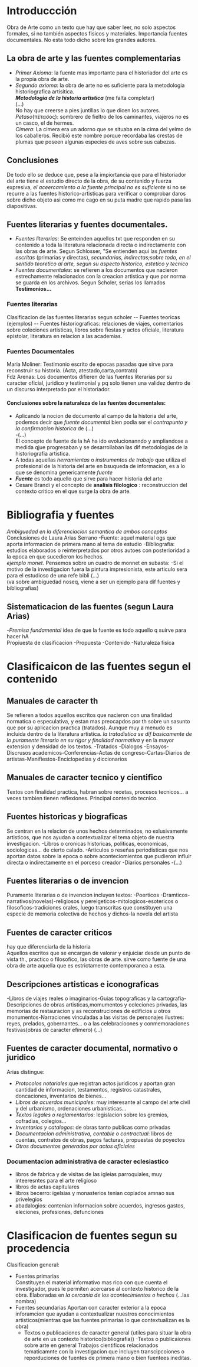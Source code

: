 [10,Septiembre]:#
# Introduccción
Obra de Arte como un texto que hay que saber leer, no solo aspectos formales, si no también aspectos fisicos y materiales. Importancia fuentes documentales. No esta todo dicho sobre los grandes autores.
## La obra de arte y las fuentes complementarias
- *Primer Axioma*: la fuente mas importante para el historiador del arte es la propia obra de arte.
- *Segundo axioma*: la obra de arte no es suficiente para la metodologia historiografica artisitica.  
***Metodologia de la historia artistica*** (me falta completar)  
(...)  
No hay que creerse a pies juntillas lo que dicen los autores.  
_Petaso_(πέτασος): sombrero de fieltro de los caminantes, viajeros no es un casco, el de hermes.  
_Cimera_: La cimera era un adorno que se situaba en la cima del yelmo de los caballeros. Recibió este nombre porque recordaba las crestas de plumas que poseen algunas especies de aves sobre sus cabezas.  
## Conclusiones
De todo ello se deduce que, pese a la impiortancia que para el historiador del arte tiene el estudio directo de la obra, de su contenido y fuerza expresiva, *el aceercamiento a la fuente principal no es suficiente* si no se recurre a las fuentes historico-artisticas para verificar o comprobar daros sobre dicho objeto asi como me cago en su puta madre que rapido pasa las diapositivas.  
## Fuentes literarias y fuentes documentales.
- *Fuentes literarias*: Se enteinden aquellos txt que responden en su contenido a toda la literatura relacionada directa o indirectamente con las obras de arte. Segun Schlosser, "Se entienden aqui las *fuentes escritas* (primarias y directas), *secundarias, indirectas;sobre todo, en el sentido teoretico al arte, segun su aspecto historico, estetico y tecnico*
- *Fuentes documentales*: se refieren a los documentos que nacieron estrechamente relacionados con la creacion artistica y que por norma se guarda en los archivos. Segun Scholer, serias los llamados **Testimonios...**
### Fuentes literarias
Clasificacion de las fuentes literarias segun scholer
-- Fuentes teoricas (ejemplos)
-- Fuentes historiograficas: relaciones de viajes, comentarios sobre coleciones artisticas, libros sobre fiestas y actos oficiale, literatura epistolar, literatura en relacion a las academias.
### Fuentes Documentales
Maria Moliner: Testimonio escrito de epocas pasadas que sirve para reconstruir su historia. (Acta, atestado,carta,contrato)  
Fdz Arenas: Los documentos difieren de las fuentes literarias por su caracter oficial, juridico y testimonial y pq solo tienen una validez dentro de un discurso interpretado por el historiador.  
#### Conclusiones sobre la naturaleza de las fuentes documentales:
- Aplicando la nocion de documento al campo de la historia del arte, podemos decir que *fuente documental* bien podia ser el *contrapunto y la confirmacion historica* de (...)  
-(...)  
El concepto de fuente de la hA ha ido evolucionanndo y ampliandose a medida qjue progresaban y se desarrollaban las dif metodologias de la historiografia artistica.
- A todas aquellas *herramientas* o *instrumentos de trabajo* que utiliza el profesional de la historia del arte en bsuqueda de informacion, es a lo que se denomina genericamente *fuente*
- ***Fuente*** es todo aquello que sirve para hacer historia del arte
- Cesare Brandi y el concepto de **analisis filologico** : reconstruccion del contexto critico en el que surge la obra de arte.  
# Bibliografia y fuentes
*Ambiguedad en la diferenciacion semantica de ambos conceptos*  
Conclusiones de Laura Arias Serrano
-Fuente: aquel material ogs que aporta informacion de primera mano al tema de estudio
-Bibliografia: estudios elaborados o reinterpretados por otros autoes con posterioridad a la epoca en que sucedieron los hechos.  
_ejemplo monet_. Pensemos sobre un cuadro de monnet en subasta:
-Si el motivo de la investigacion fuera la pintura impresionista, este articulo sera para el estudioso de una refe bibli (...)  
(va sobre ambiguedad noseq, viene a ser un ejemplo para dif fuentes y bibliografias)
## Sistematicacion de las fuentes (segun Laura Arias)
-*Premisa fundamental* idea de que la fuente es todo aquello q suirve para hacer hA  
Propiuesta de clasificacion
-Propuesta
-Contenido
-Naturaleza fisica
# Clasificaicon de las fuentes segun el contenido
## Manuales de caracter th
Se refieren a todos aquellos escritos que nacieron con una finalidad normatica o especulativa, y estan mas preocapdos por th sobre un sasunto que por su aplicacion practica (tratados). Aunque muy a menudo es incluida dentro de la literatura artistica. *la tratadistica se dif basicamente de lo puramente literario en su rigor y finalidad normativa* y en la mayor extension y densidad de los textos.
-Tratados
-Dialogos
-Ensayos-Discrusos academicos-Conferencias-Actas de congreso-Cartas-Diarios de artistas-Manifiestos-Enciclopedias y diccionarios
## Manuales de caracter tecnico y cientifico
Textos con finalidad practica, habran sobre recetas, procesos tecnicos... a veces tambien tienen reflexiones.  Principal contenido tecnico.
## Fuentes historicas y biograficas
Se centran en la relacion de unos hechos determinados, no exlusivamente artisticos, que nos ayudan a contextualizar el tema objeto de nuestra investigacion.
-Libros o cronicas historicas, politicas, economicas, sociologicas... de cierto calado.
-Articulos o reseñas periodisticas que nos aportan datos sobre la epoca o sobre aconteciomientos que pudieron influir directa o indirectamente en el porceso creador
-Diarios personales
-(...)
## Fuentes literarias o de invencion
Puramente literarias o de invencion incluyen textos:
-Poerticos
-Dramticos-narrativos(novelas)-religiosos y pereigeticos-mitologicos-esotericos o filosoficos-tradiciones orales, luego transcritas que constituyen una especie de memoria colectiva de hechos y dichos-la novela del artista
## Fuentes de caracter criticos
hay que diferenciarla de la historia  
Aquellos escritos que se encargan de valorar y enjuiciar desde un punto de vista th., practico o filosofico, las obras de arte. sirve como fuente de una obra de arte aquella que es estrictamente contemporanea a esta.
## Descripciones artisticas e iconograficas
-Libros de viajes reales o imaginarios-Guias topograficas y la cartografia-Descripciones de obras artisticas,momumentos y coleciones privadas, las memorias de restauracion y as reconstruciones de edificios u otros monumentos-Narraciones vinculadas a las visitas de personajes ilustres: reyes, prelados, gobernantes... o a las celebracioones y conmemoraciones festivas(obras de caracter efimero)  (...)
## Fuentes de caracter documental, normativo o juridico
Arias distingue:
- *Protocolos notariales*:que registran actos juridicos y aportan gran cantidad de informacion, testamentos, registros catastrales, doncaciones, inventarios de bienes...
- *Libros de acuerdos municipales*: muy interesante al campo del arte civil y del urbanismo, ordenaciones urbanisticas...
- *Textos legales o reglamentarios*: legislacion sobre los gremios, cofradias, colegios...
- *Inventarios y catalogos*: de obras tanto publicas como privadas
- *Documentacion administrativa, contable o contractual*: libros de cuentas, contratos de obras, pagos facturas, propuestas de poyectos
- *Otros documentos generados por actos oficiales*
### Documentacion administrativa de caracter eclesiastico
- libros de fabrica y de visitas de las igleias parroquiales, muy inteeresntes para el arte religioso
- libros de actas capitulares
- libros becerro: igelsias y monasterios tenian copiados amnao sus privelegios
- abadalogios: contenian informacion sobre acuerdos, ingresos gastos, eleciones, profesiones, defunciones
# Clasificacion de fuentes segun su procedencia
Clasificacion general:
- Fuentes primarias  
    Constituyen el material informativo mas rico con que cuenta el investigador, pues le permiten acercarse al contexto historico de la obra. Elaboradas en *la cercania de los acontecimientos o hechos*
    (...las nombra)
- Fuentes secundarias
    Aportan con caracter exterior a la epoca inforamcion que ayudan a contextualizar nuestros conocimientos artisticos(mientras que las fuentes primarias lo que contextualizan es la obra)
    - Textos o publicaciones de caracter general (utiles para situar la obra de arte en us contexto historico(bibliografia))
    -Textos o publicaiones sobre arte en general
    Trabajos cientificos relacionados tematicamnte con la investigacion que incluyen transcipcoiones o reporduciones de fuentes de primera mano o bien fuentees ineditas.